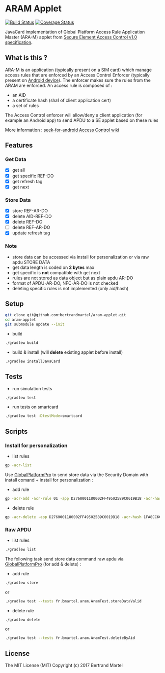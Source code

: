 # ARAM Applet

[![Build Status](https://travis-ci.org/bertrandmartel/aram-applet.svg?branch=master)](https://travis-ci.org/bertrandmartel/aram-applet)
[![Coverage Status](https://coveralls.io/repos/github/bertrandmartel/aram-applet/badge.svg?branch=master)](https://coveralls.io/github/bertrandmartel/aram-applet?branch=master)

JavaCard implementation of Global Platform Access Rule Application Master (ARA-M) applet from [Secure Element Access Control v1.0 specification](https://globalplatform.org/specificationscard.asp).

## What is this ?

ARA-M is an application (typically present on a SIM card) which manage access rules that are enforced by an Access Control Enforcer (typically present on [Android device](https://github.com/seek-for-android/pool/wiki)).
The enforcer makes sure the rules from the ARAM are enforced. An access rule is composed of :
* an AID
* a certificate hash (sha1 of client application cert)
* a set of rules

The Access Control enforcer will allow/deny a client application (for example an Android app) to send APDU to a SE applet based on these rules

More information : [seek-for-android Access Control wiki](https://github.com/seek-for-android/pool/wiki/AccessControlIntroduction)

## Features

### Get Data

- [x] get all
- [x] get specific REF-DO
- [x] get refresh tag
- [x] get next

### Store Data

- [x] store REF-AR-DO
- [x] delete AID-REF-DO
- [x] delete REF-DO
- [ ] delete REF-AR-DO
- [x] update refresh tag

### Note

* store data can be accessed via install for personalization or via raw apdu STORE DATA
* get data length is coded on **2 bytes** max
* get specific is **not** compatible with get next
* rules are not stored as data object but as plain apdu AR-DO
* format of APDU-AR-DO, NFC-AR-DO is not checked
* deleting specific rules is not implemented (only aid/hash)

## Setup

```bash
git clone git@github.com:bertrandmartel/aram-applet.git
cd aram-applet
git submodule update --init
```

* build

```bash
./gradlew build
```

* build & install (will **delete** existing applet before install)

```bash
./gradlew installJavaCard
```

## Tests

* run simulation tests

```bash
./gradlew test
```

* run tests on smartcard

```bash
./gradlew test -DtestMode=smartcard
```

## Scripts

### Install for personalization

* list rules

```bash
gp -acr-list
```

Use [GlobalPlatformPro](https://github.com/martinpaljak/GlobalPlatformPro) to send store data via the Security Domain with install comand + install for personalization :

* add rule

```bash
gp -acr-add -acr-rule 01 -app D2760001180002FF49502589C0019B18 -acr-hash 1FA8CC6CE448894C7011E23BCF56DB9BD9097432
```

* delete rule

```bash
gp -acr-delete -app D2760001180002FF49502589C0019B18 -acr-hash 1FA8CC6CE448894C7011E23BCF56DB9BD9097432
```

### Raw APDU

* list rules

```bash
./gradlew list
```

The following task send store data command raw apdu via [GlobalPlatformPro](https://github.com/martinpaljak/GlobalPlatformPro) (for add & delete) :

* add rule

```bash
./gradlew store
```

or

```bash
./gradlew test --tests fr.bmartel.aram.AramTest.storeDataValid
```

* delete rule

```bash
./gradlew delete
```
or
```bash
./gradlew test --tests fr.bmartel.aram.AramTest.deleteByAid
```

## License

The MIT License (MIT) Copyright (c) 2017 Bertrand Martel